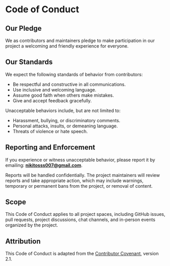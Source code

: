 # Code of Conduct

## Our Pledge
We as contributors and maintainers pledge to make participation in our project a welcoming and friendly experience for everyone.

## Our Standards
We expect the following standards of behavior from contributors:

- Be respectful and constructive in all communications.
- Use inclusive and welcoming language.
- Assume good faith when others make mistakes.
- Give and accept feedback gracefully.

Unacceptable behaviors include, but are not limited to:

- Harassment, bullying, or discriminatory comments.
- Personal attacks, insults, or demeaning language.
- Threats of violence or hate speech.

## Reporting and Enforcement
If you experience or witness unacceptable behavior, please report it by emailing: **nikitosss007@gmail.com**.

Reports will be handled confidentially. The project maintainers will review reports and take appropriate action, which may include warnings, temporary or permanent bans from the project, or removal of content.

## Scope
This Code of Conduct applies to all project spaces, including GitHub issues, pull requests, project discussions, chat channels, and in-person events organized by the project.

## Attribution
This Code of Conduct is adapted from the [Contributor Covenant](https://www.contributor-covenant.org/), version 2.1.

